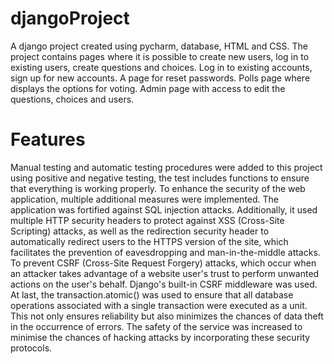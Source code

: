 # djangoProject
A django project created using pycharm, database, HTML and CSS. 
The project contains pages where it is possible to create new users, log in to existing users, create questions and choices.
Log in to existing accounts, sign up for new accounts.
A page for reset passwords.
Polls page where displays the options for voting.
Admin page with access to edit the questions, choices and users.
# Features
Manual testing and automatic testing procedures were added to this project using positive and negative testing, the test includes functions to ensure that everything is working properly.
To enhance the security of the web application, multiple additional measures were implemented. The application was fortified against SQL injection attacks. Additionally, it used multiple HTTP security headers to protect against XSS (Cross-Site Scripting) attacks, as well as the redirection security header to automatically redirect users to the HTTPS version of the site, which facilitates the prevention of eavesdropping and man-in-the-middle attacks.
To prevent CSRF (Cross-Site Request Forgery) attacks, which occur when an attacker takes advantage of a website user's trust to perform unwanted actions on the user's behalf. Django's built-in CSRF middleware was used. At last, the transaction.atomic() was used to ensure that all database operations associated with a single transaction were executed as a unit. This not only ensures reliability but also minimizes the chances of data theft in the occurrence of errors. The safety of the service was increased to minimise the chances of hacking attacks by incorporating these security protocols.

